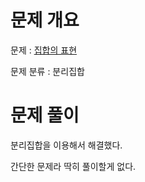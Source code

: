 # 문제 개요

문제 : [집합의 표현](https://www.acmicpc.net/problem/1717)

문제 분류 : 분리집합

# 문제 풀이

분리집합을 이용해서 해결했다.

간단한 문제라 딱히 풀이할게 없다.